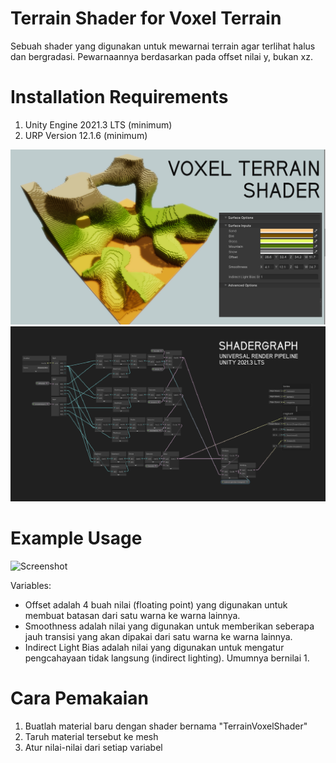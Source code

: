 # Terrain Shader for Voxel Terrain
Sebuah shader yang digunakan untuk mewarnai terrain agar terlihat halus dan bergradasi.
Pewarnaannya berdasarkan pada offset nilai y, bukan xz.

# Installation Requirements
1. Unity Engine 2021.3 LTS (minimum)
2. URP Version 12.1.6 (minimum)

![Screenshot](main_img.jpg)
![Screenshot](voxelterrainshader.jpg)

# Example Usage
![Screenshot](shader-testing.gif)

Variables:
- Offset adalah 4 buah nilai (floating point) yang digunakan untuk membuat batasan dari satu warna ke warna lainnya.
- Smoothness adalah nilai yang digunakan untuk memberikan seberapa jauh transisi yang akan dipakai dari satu warna ke warna lainnya.
- Indirect Light Bias adalah nilai yang digunakan untuk mengatur pengcahayaan tidak langsung (indirect lighting). Umumnya bernilai 1.
# Cara Pemakaian
1. Buatlah material baru dengan shader bernama "TerrainVoxelShader"
2. Taruh material tersebut ke mesh
3. Atur nilai-nilai dari setiap variabel
